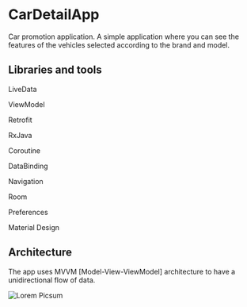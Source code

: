 # CarDetailApp

Car promotion application. A simple application where you can see the features of the vehicles selected according to the brand and model.

## Libraries and tools

LiveData

ViewModel

Retrofit

RxJava

Coroutine

DataBinding

Navigation

Room

Preferences

Material Design

## Architecture
The app uses MVVM [Model-View-ViewModel] architecture to have a unidirectional flow of data.

![Lorem Picsum](https://camo.githubusercontent.com/be9b0e8eb62e13a031031fb16e99f33c647da47908a21f451cb00d2c99fb9b31/68747470733a2f2f646576656c6f7065722e616e64726f69642e636f6d2f746f7069632f6c69627261726965732f6172636869746563747572652f696d616765732f66696e616c2d6172636869746563747572652e706e67)
